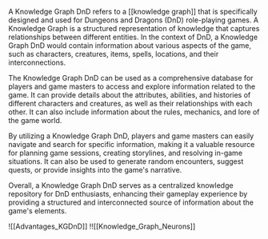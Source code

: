A Knowledge Graph DnD refers to a [[knowledge graph]] that is specifically designed and used for Dungeons and Dragons (DnD) role-playing games. A Knowledge Graph is a structured representation of knowledge that captures relationships between different entities. In the context of DnD, a Knowledge Graph DnD would contain information about various aspects of the game, such as characters, creatures, items, spells, locations, and their interconnections.

The Knowledge Graph DnD can be used as a comprehensive database for players and game masters to access and explore information related to the game. It can provide details about the attributes, abilities, and histories of different characters and creatures, as well as their relationships with each other. It can also include information about the rules, mechanics, and lore of the game world.

By utilizing a Knowledge Graph DnD, players and game masters can easily navigate and search for specific information, making it a valuable resource for planning game sessions, creating storylines, and resolving in-game situations. It can also be used to generate random encounters, suggest quests, or provide insights into the game's narrative.

Overall, a Knowledge Graph DnD serves as a centralized knowledge repository for DnD enthusiasts, enhancing their gameplay experience by providing a structured and interconnected source of information about the game's elements.

![[Advantages_KGDnD]]
!![[Knowledge_Graph_Neurons]]


